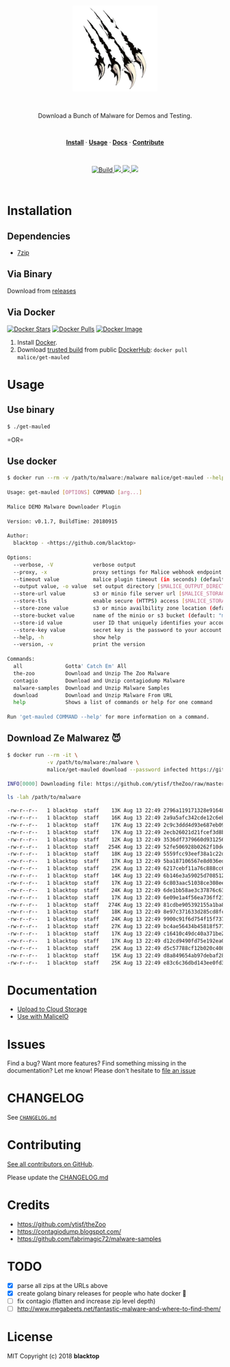 <p align="center">
    <a href="#"><img src="./docs/maul-logo.png" height="200" /></a>
</p><br/>

<p align="center">
    Download a Bunch of Malware for Demos and Testing.
</p>
<br/>

<p align="center">
    <a href="#installation"><strong>Install</strong></a> ·
    <a href="#usage"><strong>Usage</strong></a> ·
    <a href="#documentation"><strong>Docs</strong></a> ·
    <a href="#contributing"><strong>Contribute</strong></a>
</p>
<br/>

<p align="center">
    <a href="https://circleci.com/gh/malice-plugins/get-mauled">
        <img src="https://circleci.com/gh/malice-plugins/get-mauled.png?style=shield" alt="Build">
    </a>
    <a href="https://github.com/https://github.com/malice-plugins/get-mauled/releases/releases">
        <img src="https://img.shields.io/github/downloads/malice-plugins/get-mauled/total.svg">
    </a>
    <a href="https://github.com/https://github.com/malice-plugins/get-mauled/releases/releases">
        <img src="https://img.shields.io/github/release/malice-plugins/get-mauled.svg">
    </a>
    <a href="http://doge.mit-license.org">
        <img src="http://img.shields.io/:license-mit-blue.svg">
    </a>
</p>
<br/>

# Installation

## Dependencies

- [7zip](https://www.7-zip.org/download.html)

## Via Binary

Download from [releases](https://github.com/malice-plugins/get-mauled/releases)

## Via Docker

[![Docker Stars](https://img.shields.io/docker/stars/malice/get-mauled.svg)](https://hub.docker.com/r/malice/get-mauled/) [![Docker Pulls](https://img.shields.io/docker/pulls/malice/get-mauled.svg)](https://hub.docker.com/r/malice/get-mauled/) [![Docker Image](https://img.shields.io/badge/docker%20image-31.8MB-blue.svg)](https://hub.docker.com/r/malice/get-mauled/)

1. Install [Docker](https://www.docker.io/).
2. Download [trusted build](https://hub.docker.com/r/malice/get-mauled/) from public [DockerHub](https://hub.docker.com): `docker pull malice/get-mauled`

# Usage

## Use binary

```bash
$ ./get-mauled
```

=OR=

## Use docker

```bash
$ docker run --rm -v /path/to/malware:/malware malice/get-mauled --help

Usage: get-mauled [OPTIONS] COMMAND [arg...]

Malice DEMO Malware Downloader Plugin

Version: v0.1.7, BuildTime: 20180915

Author:
  blacktop - <https://github.com/blacktop>

Options:
  --verbose, -V             verbose output
  --proxy, -x               proxy settings for Malice webhook endpoint [$MALICE_PROXY]
  --timeout value           malice plugin timeout (in seconds) (default: 300) [$MALICE_TIMEOUT]
  --output value, -o value  set output directory [$MALICE_OUTPUT_DIRECTORY]
  --store-url value         s3 or minio file server url [$MALICE_STORAGE_URL]
  --store-tls               enable secure (HTTPS) access [$MALICE_STORAGE_TLS]
  --store-zone value        s3 or minio availbility zone location (default: "us-east-1") [$MALICE_STORAGE_ZONE]
  --store-bucket value      name of the minio or s3 bucket (default: "malice") [$MALICE_STORAGE_BUCKET]
  --store-id value          user ID that uniquely identifies your account [$MALICE_STORAGE_ID]
  --store-key value         secret key is the password to your account [$MALICE_STORAGE_KEY]
  --help, -h                show help
  --version, -v             print the version

Commands:
  all              Gotta' Catch Em' All
  the-zoo          Download and Unzip The Zoo Malware
  contagio         Download and Unzip contagiodump Malware
  malware-samples  Download and Unzip Malware Samples
  download         Download and Unzip Malware From URL
  help             Shows a list of commands or help for one command

Run 'get-mauled COMMAND --help' for more information on a command.
```

## Download Ze Malwarez :smiling_imp:

```bash
$ docker run --rm -it \
             -v /path/to/malware:/malware \
             malice/get-mauled download --password infected https://github.com/ytisf/theZoo/raw/master/malwares/Binaries/Duqu2/Duqu2.zip

INFO[0000] Downloading file: https://github.com/ytisf/theZoo/raw/master/malwares/Binaries/Duqu2/Duqu2.zip
```

```bash
ls -lah /path/to/malware
```

```bash
-rw-r--r--   1 blacktop  staff    13K Aug 13 22:49 2796a119171328e91648a73d95eb297edc220e8768f4bbba5fb7237122a988fc
-rw-r--r--   1 blacktop  staff    16K Aug 13 22:49 2a9a5afc342cde12c6eb9a91ad29f7afdfd8f0fb17b983dcfddceccfbc17af69
-rw-r--r--   1 blacktop  staff    17K Aug 13 22:49 2c9c3ddd4d93e687eb095444cef7668b21636b364bff55de953bdd1df40071da
-rw-r--r--   1 blacktop  staff    17K Aug 13 22:49 2ecb26021d21fcef3d8bba63de0c888499110a2b78e4caa6fa07a2b27d87f71b
-rw-r--r--   1 blacktop  staff    12K Aug 13 22:49 3536df7379660d931256b3cf49be810c0d931c3957c464d75e4cba78ba3b92e3
-rw-r--r--   1 blacktop  staff   254K Aug 13 22:49 52fe506928b0262f10de31e783af8540b6a0b232b15749d647847488acd0e17a
-rw-r--r--   1 blacktop  staff    18K Aug 13 22:49 5559fcc93eef38a1c22db66a3e0f9e9f026c99e741cc8b1a4980d166f2696188
-rw-r--r--   1 blacktop  staff    17K Aug 13 22:49 5ba187106567e8d036edd5ddb6763f89774c158d2a571e15d76572d8604c22a0
-rw-r--r--   1 blacktop  staff    25K Aug 13 22:49 6217cebf11a76c888cc6ae94f54597a877462ed70da49a88589a9197173cc072
-rw-r--r--   1 blacktop  staff    14K Aug 13 22:49 6b146e3a59025d7085127b552494e8aaf76450a19c249bfed0b4c09f328e564f
-rw-r--r--   1 blacktop  staff    17K Aug 13 22:49 6c803aac51038ce308ee085f2cd82a055aaa9ba24d08a19efb2c0fcfde936c34
-rw-r--r--   1 blacktop  staff    24K Aug 13 22:49 6de1bb58ae3c37876c6372208366f5548fcc647ffd19ad1d31cebd9069b8a559
-rw-r--r--   1 blacktop  staff    17K Aug 13 22:49 6e09e1a4f56ea736ff21ad5e188845615b57e1a5168f4bdaebe7ddc634912de9
-rw-r--r--   1 blacktop  staff   274K Aug 13 22:49 81cdbe905392155a1ba8b687a02e65d611b60aac938e470a76ef518e8cffd74d
-rw-r--r--   1 blacktop  staff    18K Aug 13 22:49 8e97c371633d285cd8fc842f4582705052a9409149ee67d97de545030787a192
-rw-r--r--   1 blacktop  staff    24K Aug 13 22:49 9900c91f6d754f15f73729ce5a4333a718463e24aa7e6192c7527ec5c80dac42
-rw-r--r--   1 blacktop  staff    27K Aug 13 22:49 bc4ae56434b45818f57724f4cd19354a13e5964fd097d1933a30e2e31c9bdfa5.bin
-rw-r--r--   1 blacktop  staff    17K Aug 13 22:49 c16410c49dc40a371be22773f420b7dd3cfd4d8205cf39909ad9a6f26f55718e
-rw-r--r--   1 blacktop  staff    17K Aug 13 22:49 d12cd9490fd75e192ea053a05e869ed2f3f9748bf1563e6e496e7153fb4e6c98
-rw-r--r--   1 blacktop  staff    25K Aug 13 22:49 d5c57788cf12b020c4083eb228911260b744a2a67c88662c9bab8faebca98fa2
-rw-r--r--   1 blacktop  staff    15K Aug 13 22:49 d8a849654ab97debaf28ae5b749c3b1ff1812ea49978713853333db48c3972c3
-rw-r--r--   1 blacktop  staff    25K Aug 13 22:49 e83c6c36dbd143ee0fd36aff30fb43529a34129817dc2530f251121527cbf4b4
```

# Documentation

- [Upload to Cloud Storage](https://github.com/malice-plugins/get-mauled/blob/master/docs/cloud.md)
- [Use with MaliceIO](https://github.com/malice-plugins/get-mauled/blob/master/docs/malice.md)

# Issues

Find a bug? Want more features? Find something missing in the documentation? Let me know! Please don't hesitate to [file an issue](https://github.com/malice-plugins/get-mauled/issues/new)

# CHANGELOG

See [`CHANGELOG.md`](https://github.com/malice-plugins/get-mauled/blob/master/CHANGELOG.md)

# Contributing

[See all contributors on GitHub](https://github.com/malice-plugins/get-mauled/graphs/contributors).

Please update the [CHANGELOG.md](https://github.com/malice-plugins/get-mauled/blob/master/CHANGELOG)

# Credits

- https://github.com/ytisf/theZoo
- https://contagiodump.blogspot.com/
- https://github.com/fabrimagic72/malware-samples

# TODO

- [x] parse all zips at the URLs above
- [x] create golang binary releases for people who hate docker :whale:
- [ ] fix contagio (flatten and increase zip level depth)
- [ ] http://www.megabeets.net/fantastic-malware-and-where-to-find-them/

# License

MIT Copyright (c) 2018 **blacktop**
